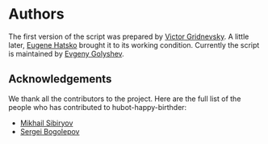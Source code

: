 # Authors

The first version of the script was prepared by [Victor Gridnevsky](https://github.com/6r1d). A little later, [Eugene Hatsko](https://github.com/HackoDev) brought it to its working condition. Currently the script is maintained by [Evgeny Golyshev](https://github.com/eugulixes).

## Acknowledgements

We thank all the contributors to the project. Here are the full list of the people who has contributed to hubot-happy-birthder:
* [Mikhail Sibiryov](https://github.com/ukhryab)
* [Sergei Bogolepov](https://github.com/Sergei-vb)

